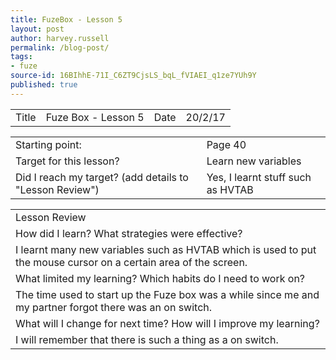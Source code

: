 ```yaml
---
title: FuzeBox - Lesson 5
layout: post
author: harvey.russell
permalink: /blog-post/
tags:
- fuze
source-id: 16BIhhE-71I_C6ZT9CjsLS_bqL_fVIAEI_q1ze7YUh9Y
published: true
---
```

<table>
  <tr>
    <td>Title</td>
    <td>Fuze Box - Lesson 5</td>
    <td>Date</td>
    <td>20/2/17</td>
  </tr>
</table>


<table>
  <tr>
    <td>Starting point:</td>
    <td>Page 40</td>
  </tr>
  <tr>
    <td>Target for this lesson?</td>
    <td>Learn new variables</td>
  </tr>
  <tr>
    <td>Did I reach my target? 
(add details to "Lesson Review")</td>
    <td>Yes, I learnt stuff such as HVTAB</td>
  </tr>
</table>


<table>
  <tr>
    <td>Lesson Review</td>
  </tr>
  <tr>
    <td>How did I learn? What strategies were effective? </td>
  </tr>
  <tr>
    <td>I learnt many new variables such as HVTAB which is used to put the mouse cursor on a certain area of the screen. </td>
  </tr>
  <tr>
    <td>What limited my learning? Which habits do I need to work on? </td>
  </tr>
  <tr>
    <td>The time used to start up the Fuze box was a while since me and my partner forgot there was an on switch.</td>
  </tr>
  <tr>
    <td>What will I change for next time? How will I improve my learning?</td>
  </tr>
  <tr>
    <td>I will remember that there is such a thing as a on switch.</td>
  </tr>
</table>


